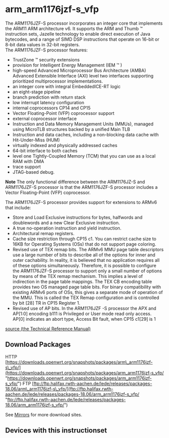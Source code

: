 # arm\_arm1176jzf-s\_vfp

The ARM1176JZF-S processor incorporates an integer core that implements the ARM11 ARM architecture v6. It supports the ARM and Thumb ™ instruction sets, Jazelle technology to enable direct execution of Java bytecodes, and a range of SIMD DSP instructions that operate on 16-bit or 8-bit data values in 32-bit registers.  
The ARM1176JZF-S processor features:

- TrustZone ™ security extensions
- provision for Intelligent Energy Management (IEM ™ )
- high-speed Advanced Microprocessor Bus Architecture (AMBA) Advanced Extensible Interface (AXI) level two interfaces supporting prioritized multiprocessor implementations.
- an integer core with integral EmbeddedICE-RT logic
- an eight-stage pipeline
- branch prediction with return stack
- low interrupt latency configuration
- internal coprocessors CP14 and CP15
- Vector Floating-Point (VFP) coprocessor support
- external coprocessor interface
- Instruction and Data Memory Management Units (MMUs), managed using MicroTLB structures backed by a unified Main TLB
- Instruction and data caches, including a non-blocking data cache with Hit-Under-Miss (HUM)
- virtually indexed and physically addressed caches
- 64-bit interface to both caches
- level one Tightly-Coupled Memory (TCM) that you can use as a local RAM with DMA
- trace support
- JTAG-based debug.

**Note** The only functional difference between the ARM1176JZ-S and ARM1176JZF-S processor is that the ARM1176JZF-S processor includes a Vector Floating-Point (VFP) coprocessor.

The ARM1176JZF-S processor provides support for extensions to ARMv6 that include:

- Store and Load Exclusive instructions for bytes, halfwords and doublewords and a new Clear Exclusive instruction.
- A true no-operation instruction and yield instruction.
- Architectural remap registers.
- Cache size restriction through CP15 c1. You can restrict cache size to 16KB for Operating Systems (OSs) that do not support page coloring.
- Revised use of TEX remap bits. The ARMv6 MMU page table descriptors use a large number of bits to describe all of the options for inner and outer cachability. In reality, it is believed that no application requires all of these options simultaneously. Therefore, it is possible to configure the ARM1176JZF-S processor to support only a small number of options by means of the TEX remap mechanism. This implies a level of indirection in the page table mappings. The TEX CB encoding table provides two OS managed page table bits. For binary compatibility with existing ARMv6 ports of OSs, this gives a separate mode of operation of the MMU. This is called the TEX Remap configuration and is controlled by bit \[28] TR in CP15 Register 1.
- Revised use of AP bits. In the ARM1176JZF -S processor the APX and AP\[1:0] encoding b111 is Privileged or User mode read only access. AP\[0] indicates an abort type, Access Bit fault, when CP15 c1\[29] is 1

[source (the Technical Reference Manual)](http://infocenter.arm.com/help/topic/com.arm.doc.ddi0301h/DDI0301H_arm1176jzfs_r0p7_trm.pdf "http://infocenter.arm.com/help/topic/com.arm.doc.ddi0301h/DDI0301H_arm1176jzfs_r0p7_trm.pdf")

## Download Packages

HTTP [https://downloads.openwrt.org/snapshots/packages/arm\_arm1176jzf-s\_vfp/](https://downloads.openwrt.org/snapshots/packages/arm_arm1176jzf-s_vfp/ "https://downloads.openwrt.org/snapshots/packages/arm_arm1176jzf-s_vfp/") FTP [ftp://ftp.halifax.rwth-aachen.de/lede/releases/packages-18.06/arm\_arm1176jzf-s\_vfp/](ftp://ftp.halifax.rwth-aachen.de/lede/releases/packages-18.06/arm_arm1176jzf-s_vfp/ "ftp://ftp.halifax.rwth-aachen.de/lede/releases/packages-18.06/arm_arm1176jzf-s_vfp/")

See [Mirrors](/downloads#mirrors "downloads") for more download sites.

## Devices with this instructionset
